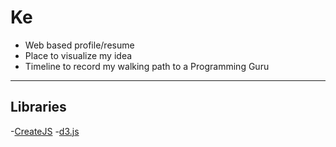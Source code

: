 # Ke
* Web based profile/resume 
* Place to visualize my idea 
* Timeline to record my walking path to a Programming Guru
---------------------------
## Libraries
-[CreateJS](https://github.com/CreateJS)
-[d3.js](https://github.com/mbostock/d3)

